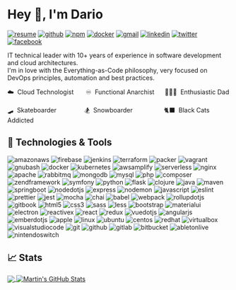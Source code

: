 # Hey 👋, I'm Dario

[![resume](https://img.shields.io/badge/civa86-github.io-green)](https://civa86.github.io)
[![github](https://img.shields.io/badge/-GitHub-%23181717?logo=github&logoColor=FFFFFF)](https://github.com/civa86)
[![npm](https://img.shields.io/badge/-NPM-%23CB3837?logo=npm)](https://www.npmjs.com/~civa86)
[![docker](https://img.shields.io/badge/-Docker%20Hub-%232496ED?logo=docker&logoColor=FFFFFF)](https://hub.docker.com/u/civa86)
[![gmail](https://img.shields.io/badge/-GMail-%23EA4335?logo=gmail&logoColor=FFFFFF)](mailto:dario.civallero@gmail.com)
[![linkedin](https://img.shields.io/badge/-Linkedin-%230A66C2?logo=linkedin&logoColor=FFFFFF)](https://www.linkedin.com/in/dario-civallero-882128aa/)
[![twitter](https://img.shields.io/badge/-Twitter-%231DA1F2?logo=twitter&logoColor=FFFFFF)](https://twitter.com/civa_86)
[![facebook](https://img.shields.io/badge/-Facebook-%231877F2?logo=facebook&logoColor=FFFFFF)](https://www.facebook.com/civa86)

IT technical leader with 10+ years of experience in software development and cloud architectures.<br/>
I'm in love with the Everything-as-Code philosophy, very focused on DevOps principles, automation and best practices.

☁️ &nbsp;Cloud Technologist&nbsp;
&nbsp;&nbsp;&nbsp;&nbsp;
♾️ &nbsp;Functional Anarchist
&nbsp;&nbsp;&nbsp;&nbsp;
👨‍👩‍👦 &nbsp;Enthusiastic Dad
<br/>
<br/>
🛹 &nbsp;Skateboarder
&nbsp;&nbsp;&nbsp;&nbsp;&nbsp;&nbsp;&nbsp;&nbsp;&nbsp;&nbsp;&nbsp;&nbsp;&nbsp;&nbsp;
🏂 &nbsp;Snowboarder
&nbsp;&nbsp;&nbsp;&nbsp;&nbsp;&nbsp;&nbsp;&nbsp;&nbsp;&nbsp;&nbsp;&nbsp;&nbsp;&nbsp;&nbsp;&nbsp;
🐈‍⬛ &nbsp;Black Cats Addicted

## 💾 Technologies & Tools

![amazonaws](https://img.shields.io/badge/-Amazon%20AWS-%23232F3E?logo=amazonaws&logoColor=FFFFFF&style=for-the-badge)
![firebase](https://img.shields.io/badge/-Firebase-%23FFCA28?logo=firebase&logoColor=000000&style=for-the-badge)
![jenkins](https://img.shields.io/badge/-Jenkins-%23D24939?logo=jenkins&logoColor=FFFFFF&style=for-the-badge)
![terraform](https://img.shields.io/badge/-Terraform-%237B42BC?logo=terraform&logoColor=FFFFFF&style=for-the-badge)
![packer](https://img.shields.io/badge/-Packer-%2302A8EF?logo=packer&logoColor=FFFFFF&style=for-the-badge)
![vagrant](https://img.shields.io/badge/-Vagrant-%231868F2?logo=vagrant&logoColor=FFFFFF&style=for-the-badge)
![gnubash](https://img.shields.io/badge/-Bash-%234EAA25?logo=gnubash&logoColor=FFFFFF&style=for-the-badge)
![docker](https://img.shields.io/badge/-Docker-%232496ED?logo=docker&logoColor=FFFFFF&style=for-the-badge)
![kubernetes](https://img.shields.io/badge/-Kubernetes-%23326CE5?logo=kubernetes&logoColor=FFFFFF&style=for-the-badge)
![awsamplify](https://img.shields.io/badge/-AWS%20Amplify-%23FF9900?logo=awsamplify&logoColor=FFFFFF&style=for-the-badge)
![serverless](https://img.shields.io/badge/-Serverless-%23FD5750?logo=serverless&logoColor=FFFFFF&style=for-the-badge)
![nginx](https://img.shields.io/badge/-Nginx-%23009639?logo=nginx&logoColor=FFFFFF&style=for-the-badge)
![apache](https://img.shields.io/badge/-Apache-%23D22128?logo=apache&logoColor=FFFFFF&style=for-the-badge)
![rabbitmq](https://img.shields.io/badge/-RabbitMQ-%23FF6600?logo=rabbitmq&logoColor=FFFFFF&style=for-the-badge)
![mongodb](https://img.shields.io/badge/-MongoDB-%2347A248?logo=mongodb&logoColor=FFFFFF&style=for-the-badge)
![mysql](https://img.shields.io/badge/-MySQL-%234479A1?logo=mysql&logoColor=FFFFFF&style=for-the-badge)
![php](https://img.shields.io/badge/-PHP-%23777BB4?logo=php&logoColor=FFFFFF&style=for-the-badge)
![composer](https://img.shields.io/badge/-Composer-%23885630?logo=composer&logoColor=FFFFFF&style=for-the-badge)
![zendframework](https://img.shields.io/badge/-Zend%20Framework-%2368B604?logo=zendframework&logoColor=FFFFFF&style=for-the-badge)
![symfony](https://img.shields.io/badge/-Symfony-%23000000?logo=symfony&logoColor=FFFFFF&style=for-the-badge)
![python](https://img.shields.io/badge/-Python-%233776AB?logo=python&logoColor=FFFFFF&style=for-the-badge)
![flask](https://img.shields.io/badge/-Flask-%23000000?logo=flask&logoColor=FFFFFF&style=for-the-badge)
![clojure](https://img.shields.io/badge/-Clojure-%235881D8?logo=clojure&logoColor=FFFFFF&style=for-the-badge)
![java](https://img.shields.io/badge/-Java-%23007396?logo=java&logoColor=FFFFFF&style=for-the-badge)
![maven](https://img.shields.io/badge/-Maven-%23C71A36?logo=apachemaven&logoColor=FFFFFF&style=for-the-badge)
![springboot](https://img.shields.io/badge/-Spring%20Boot-%236DB33F?logo=springboot&logoColor=FFFFFF&style=for-the-badge)
![nodedotjs](https://img.shields.io/badge/-Node.JS-%23339933?logo=nodedotjs&logoColor=FFFFFF&style=for-the-badge)
![express](https://img.shields.io/badge/-Express-%23000000?logo=express&logoColor=FFFFFF&style=for-the-badge)
![nodemon](https://img.shields.io/badge/-Nodemon-%2376D04B?logo=nodemon&logoColor=FFFFFF&style=for-the-badge)
![javascript](https://img.shields.io/badge/-Javascript-%23F3DF50?logo=javascript&logoColor=000000&style=for-the-badge)
![eslint](https://img.shields.io/badge/-ESLint-%234B32C3?logo=eslint&logoColor=FFFFFF&style=for-the-badge)
![prettier](https://img.shields.io/badge/-Prettier-%23F7B93E?logo=prettier&logoColor=000000&style=for-the-badge)
![jest](https://img.shields.io/badge/-Jest-%23C21325?logo=jest&logoColor=FFFFFF&style=for-the-badge)
![mocha](https://img.shields.io/badge/-Mocha-%238D6748?logo=mocha&logoColor=FFFFFF&style=for-the-badge)
![chai](https://img.shields.io/badge/-Chai-%23A30701?logo=chai&logoColor=FFFFFF&style=for-the-badge)
![babel](https://img.shields.io/badge/-Babel-%23F9DC3E?logo=babel&logoColor=000000&style=for-the-badge)
![webpack](https://img.shields.io/badge/-Webpack-%238DD6F9?logo=webpack&logoColor=000000&style=for-the-badge)
![rollupdotjs](https://img.shields.io/badge/-Rollup.js-%23EC4A3F?logo=rollupdotjs&logoColor=FFFFFF&style=for-the-badge)
![gitbook](https://img.shields.io/badge/-GitBook-%233884FF?logo=gitbook&logoColor=FFFFFF&style=for-the-badge)
![html5](https://img.shields.io/badge/-HTML5-%23E34F26?logo=html5&logoColor=FFFFFF&style=for-the-badge)
![css3](https://img.shields.io/badge/-CSS3-%231572B6?logo=css3&logoColor=FFFFFF&style=for-the-badge)
![sass](https://img.shields.io/badge/-Sass-%23CC6699?logo=sass&logoColor=FFFFFF&style=for-the-badge)
![less](https://img.shields.io/badge/-Less-%231D365D?logo=less&logoColor=FFFFFF&style=for-the-badge)
![bootstrap](https://img.shields.io/badge/-Bootstrap-%237952B3?logo=bootstrap&logoColor=FFFFFF&style=for-the-badge)
![materialui](https://img.shields.io/badge/-Material%20UI-%230081CB?logo=materialui&logoColor=FFFFFF&style=for-the-badge)
![electron](https://img.shields.io/badge/-Electron-%2347848F?logo=electron&logoColor=FFFFFF&style=for-the-badge)
![reactivex](https://img.shields.io/badge/-RxJS-%23B7178C?logo=reactivex&logoColor=FFFFFF&style=for-the-badge)
![react](https://img.shields.io/badge/-React-%2361DAFB?logo=react&logoColor=000000&style=for-the-badge)
![redux](https://img.shields.io/badge/-Redux-%23764ABC?logo=redux&logoColor=FFFFFF&style=for-the-badge)
![vuedotjs](https://img.shields.io/badge/-Vue.js-%234FC08D?logo=vuedotjs&logoColor=FFFFFF&style=for-the-badge)
![angularjs](https://img.shields.io/badge/-AngularJS-%23E23237?logo=angularjs&logoColor=FFFFFF&style=for-the-badge)
![emberdotjs](https://img.shields.io/badge/-Ember.js-%23E04E39?logo=emberdotjs&logoColor=FFFFFF&style=for-the-badge)
![apple](https://img.shields.io/badge/-Mac%20OSX-%23000000?logo=apple&logoColor=FFFFFF&style=for-the-badge)
![linux](https://img.shields.io/badge/-Linux-%23FCC624?logo=linux&logoColor=000000&style=for-the-badge)
![ubuntu](https://img.shields.io/badge/-Ubuntu-%23E95420?logo=ubuntu&logoColor=FFFFFF&style=for-the-badge)
![centos](https://img.shields.io/badge/-CentOS-%23262577?logo=centos&logoColor=FFFFFF&style=for-the-badge)
![redhat](https://img.shields.io/badge/-Red%20Hat-%23EE0000?logo=redhat&logoColor=FFFFFF&style=for-the-badge)
![virtualbox](https://img.shields.io/badge/-Virtualbox-%23183A61?logo=virtualbox&logoColor=FFFFFF&style=for-the-badge)
![visualstudiocode](https://img.shields.io/badge/-VSCode-%23007ACC?logo=visualstudiocode&logoColor=FFFFFF&style=for-the-badge)
![git](https://img.shields.io/badge/-Git-%23F05032?logo=git&logoColor=FFFFFF&style=for-the-badge)
![github](https://img.shields.io/badge/-GitHub-%23181717?logo=github&logoColor=FFFFFF&style=for-the-badge)
![gitlab](https://img.shields.io/badge/-GitLab-%23FCA121?logo=gitlab&logoColor=FFFFFF&style=for-the-badge)
![bitbucket](https://img.shields.io/badge/-BitBucket-%230052CC?logo=bitbucket&logoColor=FFFFFF&style=for-the-badge)
![abletonlive](https://img.shields.io/badge/-Ableton%20Live-%23000000?logo=abletonlive&logoColor=FFFFFF&style=for-the-badge)
![nintendoswitch](https://img.shields.io/badge/-Nintendo%20Switch-%23E60012?logo=nintendoswitch&logoColor=FFFFFF&style=for-the-badge)

## 📈 Stats

<a href="https://github.com/civa86/civa86">
  <img align="center" src="https://github-readme-stats.vercel.app/api/top-langs/?username=civa86&&hide_title=true&langs_count=3&theme=nord" />
</a>
<a href="https://github.com/civa86/civa86">
  <img align="center" src="https://github-readme-stats.vercel.app/api?username=civa86&show_icons=true&line_height=27&count_private=true&hide_title=true&theme=nord" alt="Martin's GitHub Stats" />
</a>
